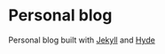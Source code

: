 # Personal blog

Personal blog built with [Jekyll](https://jekyllrb.com/) and [Hyde](http://hyde.getpoole.com/)